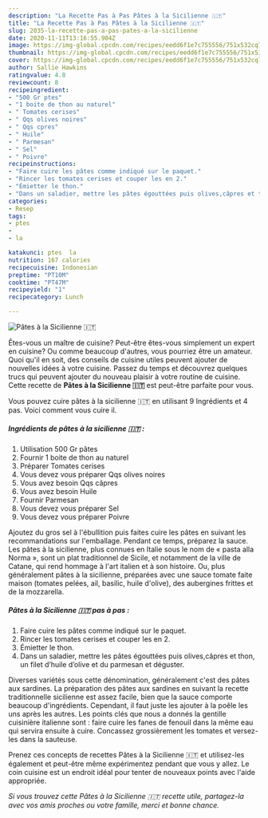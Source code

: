 ```yaml
---
description: "La Recette Pas à Pas Pâtes à la Sicilienne 🇮🇹"
title: "La Recette Pas à Pas Pâtes à la Sicilienne 🇮🇹"
slug: 2035-la-recette-pas-a-pas-pates-a-la-sicilienne
date: 2020-11-11T13:16:55.904Z
image: https://img-global.cpcdn.com/recipes/eedd6f1e7c755556/751x532cq70/pates-a-la-sicilienne-🇮🇹-photo-principale-de-la-recette.jpg
thumbnail: https://img-global.cpcdn.com/recipes/eedd6f1e7c755556/751x532cq70/pates-a-la-sicilienne-🇮🇹-photo-principale-de-la-recette.jpg
cover: https://img-global.cpcdn.com/recipes/eedd6f1e7c755556/751x532cq70/pates-a-la-sicilienne-🇮🇹-photo-principale-de-la-recette.jpg
author: Sallie Hawkins
ratingvalue: 4.8
reviewcount: 8
recipeingredient:
- "500 Gr ptes"
- "1 boite de thon au naturel"
- " Tomates cerises"
- " Qqs olives noires"
- " Qqs cpres"
- " Huile"
- " Parmesan"
- " Sel"
- " Poivre"
recipeinstructions:
- "Faire cuire les pâtes comme indiqué sur le paquet."
- "Rincer les tomates cerises et couper les en 2."
- "Émietter le thon."
- "Dans un saladier, mettre les pâtes égouttées puis olives,câpres et thon, un filet d’huile d’olive et du parmesan et déguster."
categories:
- Resep
tags:
- ptes
- 
- la

katakunci: ptes  la 
nutrition: 167 calories
recipecuisine: Indonesian
preptime: "PT10M"
cooktime: "PT47M"
recipeyield: "1"
recipecategory: Lunch

---
```



![Pâtes à la Sicilienne 🇮🇹](https://img-global.cpcdn.com/recipes/eedd6f1e7c755556/751x532cq70/pates-a-la-sicilienne-🇮🇹-photo-principale-de-la-recette.jpg)

Êtes-vous un maître de cuisine? Peut-être êtes-vous simplement un expert en cuisine? Ou comme beaucoup d'autres, vous pourriez être un amateur. Quoi qu'il en soit, des conseils de cuisine utiles peuvent ajouter de nouvelles idées à votre cuisine. Passez du temps et découvrez quelques trucs qui peuvent ajouter du nouveau plaisir à votre routine de cuisine. Cette recette de <strong> Pâtes à la Sicilienne 🇮🇹 </strong> est peut-être parfaite pour vous.

<!--inarticleads1-->

Vous pouvez cuire pâtes à la sicilienne 🇮🇹 en utilisant 9 Ingrédients et 4 pas. Voici comment vous cuire il.

##### Ingrédients de pâtes à la sicilienne 🇮🇹 :

1. Utilisation 500 Gr pâtes
1. Fournir 1 boite de thon au naturel
1. Préparer  Tomates cerises
1. Vous devez vous préparer  Qqs olives noires
1. Vous avez besoin  Qqs câpres
1. Vous avez besoin  Huile
1. Fournir  Parmesan
1. Vous devez vous préparer  Sel
1. Vous devez vous préparer  Poivre


Ajoutez du gros sel à l&#39;ébullition puis faites cuire les pâtes en suivant les recommandations sur l&#39;emballage. Pendant ce temps, préparez la sauce. Les pâtes à la sicilienne, plus connues en Italie sous le nom de « pasta alla Norma », sont un plat traditionnel de Sicile, et notamment de la ville de Catane, qui rend hommage à l&#39;art italien et à son histoire. Ou, plus généralement pâtes à la sicilienne, préparées avec une sauce tomate faite maison (tomates pelées, ail, basilic, huile d&#39;olive), des aubergines frittes et de la mozzarella. 

<!--inarticleads2-->

##### Pâtes à la Sicilienne 🇮🇹 pas à pas :

1. Faire cuire les pâtes comme indiqué sur le paquet.
1. Rincer les tomates cerises et couper les en 2.
1. Émietter le thon.
1. Dans un saladier, mettre les pâtes égouttées puis olives,câpres et thon, un filet d’huile d’olive et du parmesan et déguster.


Diverses variétés sous cette dénomination, généralement c&#39;est des pâtes aux sardines. La préparation des pâtes aux sardines en suivant la recette traditionnelle sicilienne est assez facile, bien que la sauce comporte beaucoup d&#39;ingrédients. Cependant, il faut juste les ajouter à la poêle les uns après les autres. Les points clés que nous a donnés la gentille cuisinière italienne sont : faire cuire les fanes de fenouil dans la même eau qui servira ensuite à cuire. Concassez grossièrement les tomates et versez-les dans la sauteuse. 

<!--inarticleads1-->

<p>
Prenez ces concepts de recettes Pâtes à la Sicilienne 🇮🇹 et utilisez-les également et peut-être même expérimentez pendant que vous y allez. Le coin cuisine est un endroit idéal pour tenter de nouveaux points avec l'aide appropriée.
</p>

<p>
<i>Si vous trouvez cette Pâtes à la Sicilienne 🇮🇹 recette utile, partagez-la avec vos amis proches ou votre famille, merci et bonne chance.</i>
</p>
